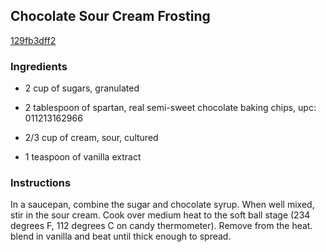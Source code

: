 ## Chocolate Sour Cream Frosting

[129fb3dff2](http://allrecipes.com/recipe/chocolate-sour-cream-frosting/)

### Ingredients

 - 2 cup of sugars, granulated

 - 2 tablespoon of spartan, real semi-sweet chocolate baking chips, upc: 011213162966

 - 2/3 cup of cream, sour, cultured

 - 1 teaspoon of vanilla extract

### Instructions

In a saucepan, combine the sugar and chocolate syrup. When well mixed, stir in the sour cream. Cook over medium heat to the soft ball stage (234 degrees F, 112 degrees C on candy thermometer). Remove from the heat. blend in vanilla and beat until thick enough to spread.